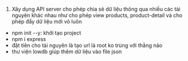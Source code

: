  1. Xây dụng API server cho phép chia sẻ dữ liệu thông qua nhiều các tài nguyên khác nhau như 
cho phép view products, product-detail và cho phép đẩy dữ liệu mới vô luôn
- npm init --y: khởi tạo project
- npm i express
- đặt tiên cho tài nguyên là tạo url là root ko trùng với thằng nào
- thư viện lowdb giúp thêm dữ liệu vào file json




